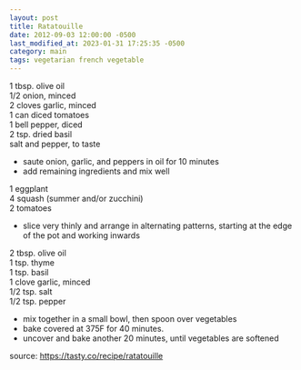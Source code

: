 ```yaml
---
layout: post
title: Ratatouille
date: 2012-09-03 12:00:00 -0500
last_modified_at: 2023-01-31 17:25:35 -0500
category: main
tags: vegetarian french vegetable
---
```


1 tbsp. olive oil  
1/2 onion, minced  
2 cloves garlic, minced  
1 can diced tomatoes  
1 bell pepper, diced  
2 tsp. dried basil  
salt and pepper, to taste  
* saute onion, garlic, and peppers in oil for 10 minutes
* add remaining ingredients and mix well

1 eggplant  
4 squash (summer and/or zucchini)  
2 tomatoes  
* slice very thinly and arrange in alternating patterns, starting at the edge of
  the pot and working inwards

2 tbsp. olive oil  
1 tsp. thyme  
1 tsp. basil  
1 clove garlic, minced  
1/2 tsp. salt  
1/2 tsp. pepper  
* mix together in a small bowl, then spoon over vegetables
* bake covered at 375F for 40 minutes.
* uncover and bake another 20 minutes, until vegetables are softened

source: <https://tasty.co/recipe/ratatouille>
